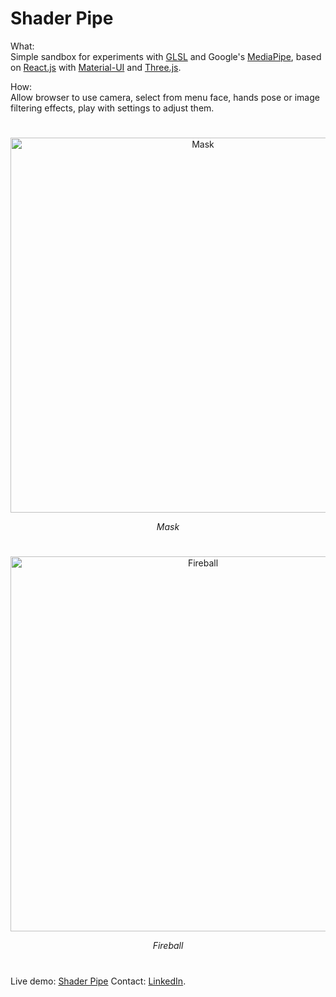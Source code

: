 # Shader Pipe

What:<br>
Simple sandbox for experiments with [GLSL](https://www.khronos.org/opengl/wiki/Core_Language_(GLSL)) and Google's [MediaPipe](https://mediapipe.dev/), based on [React.js](https://reactjs.org/) with [Material-UI](https://material-ui.com/) and [Three.js](https://threejs.org/).

How:<br>
Allow browser to use camera, select from menu face, hands pose or image filtering effects, play with settings to adjust them.

#
<p align="center" align="left">
  <img src="https://github.com/syanenko/ShaderPipe/assets/6688301/8f98add3-f0f7-4909-8660-632afd36f367" alt="Mask" width="600">
 <p align="center">
   <em>Mask</em>
 </p>
</p>

#
<p align="center" align="left">
  <img src="https://github.com/syanenko/ShaderPipe/assets/6688301/a7974075-2d27-48a3-b0dd-584097d46ba2" alt="Fireball" width="600">
 <p align="center">
   <em>Fireball</em>
 </p> 
</p>

#
Live demo: [Shader Pipe](https://virtualkiln.ru/)
Contact: [LinkedIn](https://www.linkedin.com/in/sergey-yanenko-57b21a96/).
